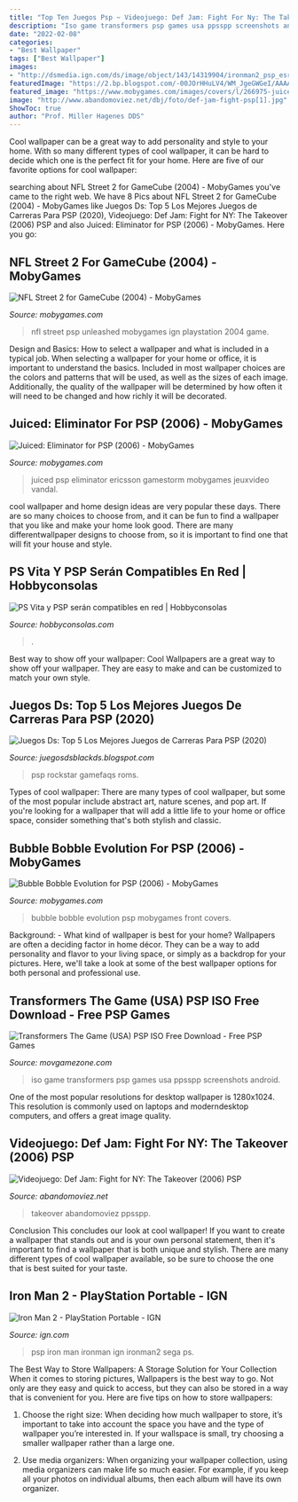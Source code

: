 ```yaml
---
title: "Top Ten Juegos Psp ~ Videojuego: Def Jam: Fight For Ny: The Takeover (2006) Psp"
description: "Iso game transformers psp games usa ppsspp screenshots android"
date: "2022-02-08"
categories:
- "Best Wallpaper"
tags: ["Best Wallpaper"]
images:
- "http://dsmedia.ign.com/ds/image/object/143/14319904/ironman2_psp_esrb.jpg"
featuredImage: "https://2.bp.blogspot.com/-00JOrHHuLV4/WM_JgeGWGeI/AAAAAAAAF8E/_dokrvJtORES-YwGXuhrUYe-kWziMhI6QCEw/s1600/Screenshot_2017-03-20-15-52-20.png"
featured_image: "https://www.mobygames.com/images/covers/l/266975-juiced-eliminator-psp-front-cover.jpg"
image: "http://www.abandomoviez.net/dbj/foto/def-jam-fight-psp[1].jpg"
ShowToc: true
author: "Prof. Miller Hagenes DDS"
---
```



Cool wallpaper can be a great way to add personality and style to your home. With so many different types of cool wallpaper, it can be hard to decide which one is the perfect fit for your home. Here are five of our favorite options for cool wallpaper: 

	

		
searching about NFL Street 2 for GameCube (2004) - MobyGames you've came to the right web. We have 8 Pics about NFL Street 2 for GameCube (2004) - MobyGames like Juegos Ds: Top 5 Los Mejores Juegos de Carreras Para PSP (2020), Videojuego: Def Jam: Fight for NY: The Takeover (2006) PSP and also Juiced: Eliminator for PSP (2006) - MobyGames. Here you go:
		
    
## NFL Street 2 For GameCube (2004) - MobyGames

<img loading=lazy src="http://www.mobygames.com/images/covers/l/94167-nfl-street-2-psp-front-cover.jpg" onerror="this.onerror=null;this.src='https://tse1.mm.bing.net/th?id=OIP.xmzrbMCvdm6VCQJICpn4-wHaM3&amp;pid=15.1';" alt="NFL Street 2 for GameCube (2004) - MobyGames">

_Source: mobygames.com_

>nfl street psp unleashed mobygames ign playstation 2004 game. 

	

Design and Basics: How to select a wallpaper and what is included in a typical job.
When selecting a wallpaper for your home or office, it is important to understand the basics. Included in most wallpaper choices are the colors and patterns that will be used, as well as the sizes of each image. Additionally, the quality of the wallpaper will be determined by how often it will need to be changed and how richly it will be decorated.

    
## Juiced: Eliminator For PSP (2006) - MobyGames

<img loading=lazy src="https://www.mobygames.com/images/covers/l/266975-juiced-eliminator-psp-front-cover.jpg" onerror="this.onerror=null;this.src='https://tse4.mm.bing.net/th?id=OIP.aaTxz845Qn3-jcvX1_gC7gHaMr&amp;pid=15.1';" alt="Juiced: Eliminator for PSP (2006) - MobyGames">

_Source: mobygames.com_

>juiced psp eliminator ericsson gamestorm mobygames jeuxvideo vandal. 

	

cool wallpaper and home design ideas are very popular these days. There are so many choices to choose from, and it can be fun to find a wallpaper that you like and make your home look good. There are many differentwallpaper designs to choose from, so it is important to find one that will fit your house and style.

    
## PS Vita Y PSP Serán Compatibles En Red | Hobbyconsolas

<img loading=lazy src="https://cdn.hobbyconsolas.com/sites/navi.axelspringer.es/public/styles/1200/public/media/image/2011/09/100403-ps-vita-psp-seran-compatibles-red.jpg?itok=w8XZZb1u" onerror="this.onerror=null;this.src='https://tse3.mm.bing.net/th?id=OIP.6jbqaMhEBmkKzMVE8HlVyAHaEl&amp;pid=15.1';" alt="PS Vita y PSP serán compatibles en red | Hobbyconsolas">

_Source: hobbyconsolas.com_

>. 

	

Best way to show off your wallpaper:
Cool Wallpapers are a great way to show off your wallpaper. They are easy to make and can be customized to match your own style.

    
## Juegos Ds: Top 5 Los Mejores Juegos De Carreras Para PSP (2020)

<img loading=lazy src="https://1.bp.blogspot.com/-mmPa1JpZv6U/X0lgu8Tv8iI/AAAAAAAAC74/VUTRZ6p7sYAXe6Xf_IcVZCR-cppl33CkwCNcBGAsYHQ/s1600/midnight-club-l-a-remix-japan-v1-04-playstation-portable_1484214380.jpg" onerror="this.onerror=null;this.src='https://tse1.mm.bing.net/th?id=OIP.0HvAgN_fR-D_4YLewarZyAHaMt&amp;pid=15.1';" alt="Juegos Ds: Top 5 Los Mejores Juegos de Carreras Para PSP (2020)">

_Source: juegosdsblackds.blogspot.com_

>psp rockstar gamefaqs roms. 

	

Types of cool wallpaper:
There are many types of cool wallpaper, but some of the most popular include abstract art, nature scenes, and pop art. If you're looking for a wallpaper that will add a little life to your home or office space, consider something that's both stylish and classic.

    
## Bubble Bobble Evolution For PSP (2006) - MobyGames

<img loading=lazy src="http://www.mobygames.com/images/covers/l/90822-bubble-bobble-evolution-psp-front-cover.jpg" onerror="this.onerror=null;this.src='https://tse3.mm.bing.net/th?id=OIP.SSvFOXRTLXMloXcu2rRo7QHaNA&amp;pid=15.1';" alt="Bubble Bobble Evolution for PSP (2006) - MobyGames">

_Source: mobygames.com_

>bubble bobble evolution psp mobygames front covers. 

	

Background: - What kind of wallpaper is best for your home?
Wallpapers are often a deciding factor in home décor. They can be a way to add personality and flavor to your living space, or simply as a backdrop for your pictures. Here, we'll take a look at some of the best wallpaper options for both personal and professional use.

    
## Transformers The Game (USA) PSP ISO Free Download - Free PSP Games

<img loading=lazy src="https://2.bp.blogspot.com/-00JOrHHuLV4/WM_JgeGWGeI/AAAAAAAAF8E/_dokrvJtORES-YwGXuhrUYe-kWziMhI6QCEw/s1600/Screenshot_2017-03-20-15-52-20.png" onerror="this.onerror=null;this.src='https://tse2.mm.bing.net/th?id=OIP.WOwMjDM6nPchVK8UzmPswQHaEK&amp;pid=15.1';" alt="Transformers The Game (USA) PSP ISO Free Download - Free PSP Games">

_Source: movgamezone.com_

>iso game transformers psp games usa ppsspp screenshots android. 

	

One of the most popular resolutions for desktop wallpaper is 1280x1024. This resolution is commonly used on laptops and moderndesktop computers, and offers a great image quality.

    
## Videojuego: Def Jam: Fight For NY: The Takeover (2006) PSP

<img loading=lazy src="http://www.abandomoviez.net/dbj/foto/def-jam-fight-psp[1].jpg" onerror="this.onerror=null;this.src='https://tse2.mm.bing.net/th?id=OIP.j2cvlq8eK2psdnGA8gfbpgAAAA&amp;pid=15.1';" alt="Videojuego: Def Jam: Fight for NY: The Takeover (2006) PSP">

_Source: abandomoviez.net_

>takeover abandomoviez ppsspp. 

	

Conclusion
This concludes our look at cool wallpaper! If you want to create a wallpaper that stands out and is your own personal statement, then it's important to find a wallpaper that is both unique and stylish. There are many different types of cool wallpaper available, so be sure to choose the one that is best suited for your taste.

    
## Iron Man 2 - PlayStation Portable - IGN

<img loading=lazy src="http://dsmedia.ign.com/ds/image/object/143/14319904/ironman2_psp_esrb.jpg" onerror="this.onerror=null;this.src='https://tse2.mm.bing.net/th?id=OIP.CUOvmaRs88bDfITvWWnONgHaMy&amp;pid=15.1';" alt="Iron Man 2 - PlayStation Portable - IGN">

_Source: ign.com_

>psp iron man ironman ign ironman2 sega ps. 

	

The Best Way to Store Wallpapers: A Storage Solution for Your Collection
When it comes to storing pictures, Wallpapers is the best way to go. Not only are they easy and quick to access, but they can also be stored in a way that is convenient for you. Here are five tips on how to store wallpapers:
1) Choose the right size: When deciding how much wallpaper to store, it’s important to take into account the space you have and the type of wallpaper you’re interested in. If your wallspace is small, try choosing a smaller wallpaper rather than a large one.

2) Use media organizers: When organizing your wallpaper collection, using media organizers can make life so much easier. For example, if you keep all your photos on individual albums, then each album will have its own organizer.

